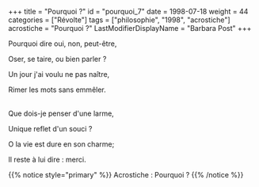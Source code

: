 +++
title = "Pourquoi ?"
id = "pourquoi_7"
date = 1998-07-18
weight = 44
categories = ["Révolte"]
tags = ["philosophie", "1998", "acrostiche"]
acrostiche = "Pourquoi ?"
LastModifierDisplayName = "Barbara Post"
+++

Pourquoi dire oui, non, peut-être,

Oser, se taire, ou bien parler ?

Un jour j'ai voulu ne pas naître,

Rimer les mots sans emmêler.

 \
Que dois-je penser d'une larme,

Unique reflet d'un souci ?

O la vie est dure en son charme;

Il reste à lui dire : merci.

{{% notice style="primary" %}}
Acrostiche : Pourquoi ?
{{% /notice %}}
